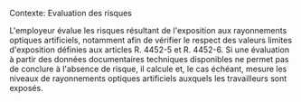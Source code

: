 Contexte: Evaluation des risques

L'employeur évalue les risques résultant de l'exposition aux rayonnements optiques artificiels, notamment afin de vérifier le respect des valeurs limites d'exposition définies aux articles R. 4452-5 et R. 4452-6. Si une évaluation à partir des données documentaires techniques disponibles ne permet pas de conclure à l'absence de risque, il calcule et, le cas échéant, mesure les niveaux de rayonnements optiques artificiels auxquels les travailleurs sont exposés.